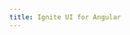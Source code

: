 ```yaml
---
title: Ignite UI for Angular
---
```


<script type="text/javascript">
(function() {
        let HOST = window.location.href;
        window.location.href = HOST.indexOf('index.html') !== -1 ? 
               HOST.replace('index.html', 'components/general/getting-started.html') : (HOST + 'components/general/getting-started.html');
})();
</script>
